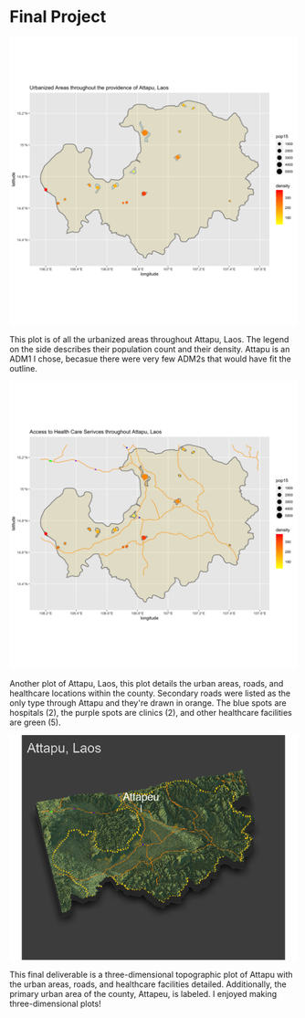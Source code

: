 # Final Project

![](attapu.png)

This plot is of all the urbanized areas throughout Attapu, Laos. The legend on the side describes their population count and their density. Attapu is an ADM1 I chose, becasue there were very few ADM2s that would have fit the outline.

![](attapu_healthcare.png)

Another plot of Attapu, Laos, this plot details the urban areas, roads, and healthcare locations within the county. Secondary roads were listed as the only type through Attapu and they're drawn in orange. The blue spots are hospitals (2), the purple spots are clinics (2), and other healthcare facilities are green (5). 

![](final_project_deliverable3.png)

This final deliverable is a three-dimensional topographic plot of Attapu with the urban areas, roads, and healthcare facilities detailed. Additionally, the primary urban area of the county, Attapeu, is labeled. I enjoyed making three-dimensional plots!
